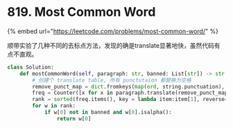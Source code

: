 # 819. Most Common Word



{% embed url="https://leetcode.com/problems/most-common-word/" %}

顺带实验了几种不同的去标点方法，发现的确是translate显著地快，虽然代码有点不直观。

```python
class Solution:
    def mostCommonWord(self, paragraph: str, banned: List[str]) -> str:
        # 创建个 translate table, 所有 punctutaion 都替换为空格
        remove_punct_map = dict.fromkeys(map(ord, string.punctuation), ' ')
        freq = Counter([x for x in paragraph.translate(remove_punct_map).lower().split(' ')])
        rank = sorted(freq.items(), key = lambda item:item[1], reverse=True)
        for w in rank:
            if w[0] not in banned and w[0].isalpha():
                return w[0]
```

